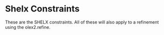 # Shelx Constraints
These are the SHELX constraints. All of these will also apply to a refinement using the olex2.refine.
